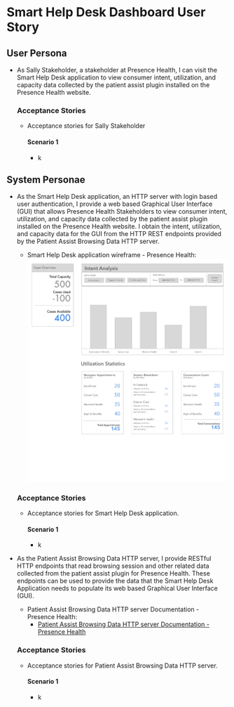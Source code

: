 # Smart Help Desk Dashboard User Story

## User Persona
- As Sally Stakeholder, a stakeholder at Presence Health, I can visit the Smart Help Desk application to view consumer
intent, utilization, and capacity data collected by the patient assist plugin installed on the Presence Health website.

    ### Acceptance Stories
    - Acceptance stories for Sally Stakeholder
    
        #### Scenario 1
        - k

## System Personae
- As the Smart Help Desk application, an HTTP server with login based user authentication, I provide a web based
Graphical User Interface (GUI) that allows Presence Health Stakeholders to view consumer intent, utilization, and
capacity data collected by the patient assist plugin installed on the Presence Health website. I obtain the intent,
utilization, and capacity data for the GUI from the HTTP REST endpoints provided by the Patient Assist Browsing Data
HTTP server.
    - Smart Help Desk application wireframe - Presence Health:
        ![Smart Help Desk application wireframe - Presence Health](smart_help_desk_dashboard_wireframe.jpg)

    ### Acceptance Stories
    - Acceptance stories for Smart Help Desk application.
    
        #### Scenario 1
        - k
        
- As the Patient Assist Browsing Data HTTP server, I provide RESTful HTTP endpoints that read browsing session and other 
related data collected from the patient assist plugin for Presence Health. These endpoints can be used to provide the 
data that the Smart Help Desk Application needs to populate its web based Graphical User Interface (GUI).
    - Patient Assist Browsing Data HTTP server Documentation - Presence Health:
        - [Patient Assist Browsing Data HTTP server Documentation - Presence Health](../../backend_server_api_documentation/presence_health/HTTP_server_API/index.md)

    ### Acceptance Stories
    - Acceptance stories for Patient Assist Browsing Data HTTP server.
    
        #### Scenario 1
        - k